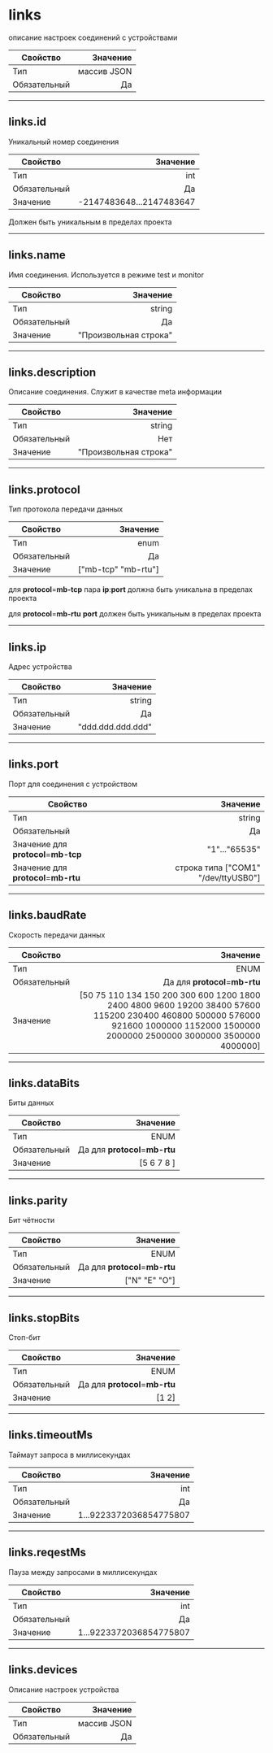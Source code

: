 
# **links**

описание настроек соединений с устройствами

|Свойство|Значение|
|----|---:|
|Тип|массив JSON|
|Обязательный|Да|

----

## **links**.**id**

Уникальный номер соединения

|Свойство|Значение|
|----|---:|
|Тип|int|
|Обязательный|Да|
|Значение|-2147483648...2147483647|

Должен быть уникальным в пределах проекта

----

## **links**.**name**

Имя соединения. Используется в режиме test и monitor

|Свойство|Значение|
|----|---:|
|Тип|string|
|Обязательный|Да|
|Значение|"Произвольная строка"|

----

## **links**.**description**

Описание соединения.  Служит в качестве meta информации

|Свойство|Значение|
|----|---:|
|Тип|string|
|Обязательный|Нет|
|Значение|"Произвольная строка"|

----

## **links**.**protocol**

Тип протокола передачи данных

|Свойство|Значение|
|----|---:|
|Тип|enum|
|Обязательный|Да|
|Значение|["mb-tcp" "mb-rtu"]|

для  **protocol**=**mb-tcp** пара **ip**:**port** должна быть уникальна
в пределах проекта

для  **protocol**=**mb-rtu** **port** должен быть уникальным
в пределах проекта

----

## **links**.**ip**

Адрес устройства

|Свойство|Значение|
|----|---:|
|Тип|string|
|Обязательный|Да|
|Значение|"ddd.ddd.ddd.ddd"|

----

## **links**.**port**

Порт для соединения с устройством

|Свойство|Значение|
|----|---:|
|Тип|string|
|Обязательный|Да|
|Значение для **protocol**=**mb-tcp**|"1"..."65535"|
|Значение для **protocol**=**mb-rtu**|строка типа ["COM1" "/dev/ttyUSB0"]|

----

## **links**.**baudRate**

Скорость передачи данных

|Свойство|Значение|
|----|---:|
|Тип|ENUM|
|Обязательный|Да для  **protocol**=**mb-rtu**|
|Значение|[50 75 110 134 150 200 300 600 1200 1800 2400 4800 9600 19200 38400 57600 115200 230400 460800 500000 576000 921600 1000000 1152000 1500000 2000000 2500000 3000000 3500000 4000000]|

----

## **links**.**dataBits**

Биты данных

|Свойство|Значение|
|----|---:|
|Тип|ENUM|
|Обязательный|Да для  **protocol**=**mb-rtu**|
|Значение|[5 6 7 8 ]|

----

## **links**.**parity**  

Бит чётности

|Свойство|Значение|
|----|---:|
|Тип|ENUM|
|Обязательный|Да для  **protocol**=**mb-rtu**|
|Значение|["N" "E" "O"]|

----

## **links**.**stopBits**  

Стоп-бит

|Свойство|Значение|
|----|---:|
|Тип|ENUM|
|Обязательный|Да для  **protocol**=**mb-rtu**|
|Значение|[1 2]|

----

## **links**.**timeoutMs**  

Таймаут запроса в миллисекундах

|Свойство|Значение|
|----|---:|
|Тип|int|
|Обязательный|Да|
|Значение|1...9223372036854775807|

----

## **links**.**reqestMs**  

Пауза между запросами в миллисекундах

|Свойство|Значение|
|----|---:|
|Тип|int|
|Обязательный|Да|
|Значение|1...9223372036854775807|

----

## **links**.**devices**  

Описание настроек устройства

|Свойство|Значение|
|----|---:|
|Тип|массив JSON|
|Обязательный|Да|

